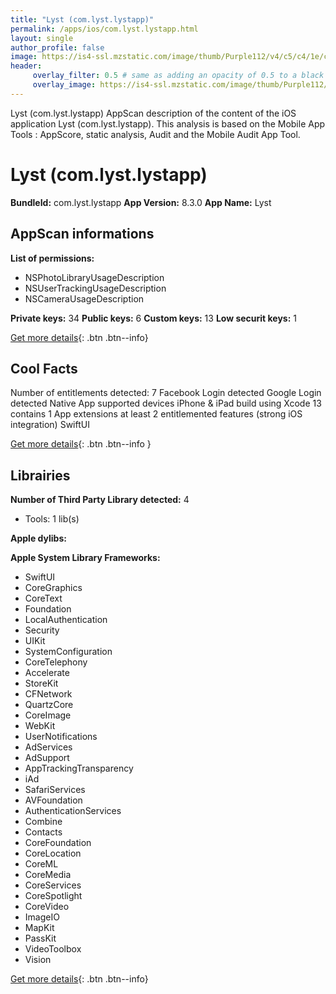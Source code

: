 ```yaml
---
title: "Lyst (com.lyst.lystapp)"
permalink: /apps/ios/com.lyst.lystapp.html
layout: single
author_profile: false
image: https://is4-ssl.mzstatic.com/image/thumb/Purple112/v4/c5/c4/1e/c5c41e5c-5af7-0ebd-c121-ffc1865f72dc/AppIcon-1x_U007emarketing-0-7-0-85-220.png/512x512bb.jpg
header: 
     overlay_filter: 0.5 # same as adding an opacity of 0.5 to a black background
     overlay_image: https://is4-ssl.mzstatic.com/image/thumb/Purple112/v4/c5/c4/1e/c5c41e5c-5af7-0ebd-c121-ffc1865f72dc/AppIcon-1x_U007emarketing-0-7-0-85-220.png/512x512bb.jpg
---
```

Lyst (com.lyst.lystapp) AppScan description of the content of the iOS application Lyst (com.lyst.lystapp). This analysis is based on the Mobile App Tools : AppScore, static analysis, Audit and the Mobile Audit App Tool.

# Lyst (com.lyst.lystapp)

**BundleId:** com.lyst.lystapp
**App Version:** 8.3.0
**App Name:** Lyst


## AppScan informations 

**List of permissions:** 
- NSPhotoLibraryUsageDescription
- NSUserTrackingUsageDescription
- NSCameraUsageDescription
  
  
**Private keys:** 34
**Public keys:** 6
**Custom keys:** 13
**Low securit keys:** 1
  
[Get more details](/pricing.html){: .btn .btn--info}

## Cool Facts

Number of entitlements detected: 7
Facebook Login detected
Google Login detected
Native App
supported devices iPhone & iPad
build using Xcode 13
contains 1 App extensions
at least 2 entitlemented features (strong iOS integration)
SwiftUI
  
[Get more details](/pricing.html){: .btn .btn--info }

## Librairies 
**Number of Third Party Library detected:** 4
- Tools: 1 lib(s)


**Apple dylibs:**


**Apple System Library Frameworks:**
- SwiftUI
- CoreGraphics
- CoreText
- Foundation
- LocalAuthentication
- Security
- UIKit
- SystemConfiguration
- CoreTelephony
- Accelerate
- StoreKit
- CFNetwork
- QuartzCore
- CoreImage
- WebKit
- UserNotifications
- AdServices
- AdSupport
- AppTrackingTransparency
- iAd
- SafariServices
- AVFoundation
- AuthenticationServices
- Combine
- Contacts
- CoreFoundation
- CoreLocation
- CoreML
- CoreMedia
- CoreServices
- CoreSpotlight
- CoreVideo
- ImageIO
- MapKit
- PassKit
- VideoToolbox
- Vision


  
[Get more details](/pricing.html){: .btn .btn--info}

